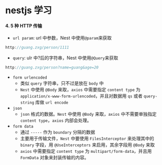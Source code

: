 # nestjs 学习

#### 4. 5 种 HTTP 传输

- `url param`: url 中参数，Nest 中使用`@param`来获取

```js
http://guang.zxg/person/1111
```

- `query`: ulr 中?后的字符串，Nest 中使用`@Query`来获取

```js
http://guang.zxg/person?name=guang&age=20
```

- `form urlencoded`
  - 类似 `query` 字符串，只不过是放在 `body` 中
  - `Nest` 中使用 `@Body` 来取，`axios` 中需要指定 `content type` 为 `application/x-www-form-urlencoded`，并且对数据用 `qs` 或者 `query-string` 库做 `url encode`
- `json`
  - `json` 格式的数据。`Nest` 中使用 `@Body` 来取，`axios` 中不需要单独指定 `content type`，`axios` 内部会处理。
- `form data`
  - 通过 `-----` 作为 `boundary` 分隔的数据
  - 主要用于传输文件，`Nest` 中要使用 `FilesInterceptor` 来处理其中的 `binary` 字段，用 `@UseInterceptors` 来启用，其余字段用 `@Body` 来取
  - `axios` 中需要指定 `content type` 为 `multipart/form-data`，并且用 `FormData` 对象来封装传输的内容。
